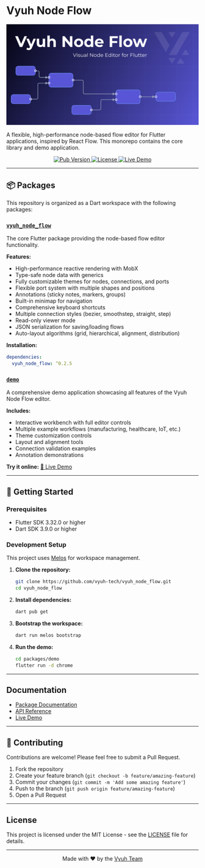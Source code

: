 # Vyuh Node Flow

![Vyuh Node Flow Banner](assets/node-flow-banner.png)

A flexible, high-performance node-based flow editor for Flutter applications, inspired by React Flow. This monorepo
contains the core library and demo application.

<p align="center">
  <a href="https://pub.dev/packages/vyuh_node_flow">
    <img src="https://img.shields.io/pub/v/vyuh_node_flow?style=for-the-badge&logo=dart&logoColor=white&color=0175C2" alt="Pub Version">
  </a>
  <a href="https://opensource.org/licenses/MIT">
    <img src="https://img.shields.io/badge/License-MIT-yellow?style=for-the-badge" alt="License">
  </a>
  <a href="https://flow.demo.vyuh.tech">
    <img src="https://img.shields.io/badge/Demo-Live-brightgreen?style=for-the-badge" alt="Live Demo">
  </a>
</p>

---

## 📦 Packages

This repository is organized as a Dart workspace with the following packages:

### [`vyuh_node_flow`](./packages/vyuh_node_flow)

The core Flutter package providing the node-based flow editor functionality.

**Features:**

- High-performance reactive rendering with MobX
- Type-safe node data with generics
- Fully customizable themes for nodes, connections, and ports
- Flexible port system with multiple shapes and positions
- Annotations (sticky notes, markers, groups)
- Built-in minimap for navigation
- Comprehensive keyboard shortcuts
- Multiple connection styles (bezier, smoothstep, straight, step)
- Read-only viewer mode
- JSON serialization for saving/loading flows
- Auto-layout algorithms (grid, hierarchical, alignment, distribution)

**Installation:**

```yaml
dependencies:
  vyuh_node_flow: ^0.2.5
```

### [`demo`](./packages/demo)

A comprehensive demo application showcasing all features of the Vyuh Node Flow editor.

**Includes:**

- Interactive workbench with full editor controls
- Multiple example workflows (manufacturing, healthcare, IoT, etc.)
- Theme customization controls
- Layout and alignment tools
- Connection validation examples
- Annotation demonstrations

**Try it online:** [🚀 Live Demo](https://flow.demo.vyuh.tech)

---

## 🚀 Getting Started

### Prerequisites

- Flutter SDK 3.32.0 or higher
- Dart SDK 3.9.0 or higher

### Development Setup

This project uses [Melos](https://melos.invertase.dev/) for workspace management.

1. **Clone the repository:**
   ```bash
   git clone https://github.com/vyuh-tech/vyuh_node_flow.git
   cd vyuh_node_flow
   ```

2. **Install dependencies:**
   ```bash
   dart pub get
   ```

3. **Bootstrap the workspace:**
   ```bash
   dart run melos bootstrap
   ```

4. **Run the demo:**
   ```bash
   cd packages/demo
   flutter run -d chrome
   ```

---

## Documentation

- [Package Documentation](./packages/vyuh_node_flow/README.md)
- [API Reference](https://pub.dev/documentation/vyuh_node_flow/latest/)
- [Live Demo](https://flow.demo.vyuh.tech)

---

## 🤝 Contributing

Contributions are welcome! Please feel free to submit a Pull Request.

1. Fork the repository
2. Create your feature branch (`git checkout -b feature/amazing-feature`)
3. Commit your changes (`git commit -m 'Add some amazing feature'`)
4. Push to the branch (`git push origin feature/amazing-feature`)
5. Open a Pull Request

---

## License

This project is licensed under the MIT License - see the [LICENSE](LICENSE) file for details.

---

<p align="center">
  Made with ❤️ by the <a href="https://vyuh.tech">Vyuh Team</a>
</p>
